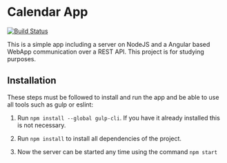 # Calendar App

[![Build Status](https://travis-ci.org/Desyon/NodeJS.svg?branch=master)](https://travis-ci.org/Desyon/NodeJS)

This is a simple app including a server on NodeJS and a Angular based WebApp communication over a REST API. This project is for studying purposes.

## Installation
These steps must be followed to install and run the app and be able to use all tools 
such as gulp or eslint:
1. Run ``npm install --global gulp-cli``. If you have it already installed this is not 
necessary.

2. Run ``npm install`` to install all dependencies of the project. 

3. Now the server can be started any time using the command ``npm start``
